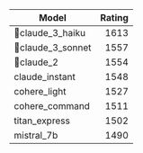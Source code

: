 | Model                          |  Rating |
| ------------------------------ | ------: |
| 🥇claude_3_haiku               | 1613    |
| 🥈claude_3_sonnet              | 1557    |
| 🥉claude_2                     | 1554    |
| claude_instant                 |  1548   |
| cohere_light                   | 1527    |
| cohere_command                 | 1511    |
| titan_express                  | 1502    |
| mistral_7b                     | 1490    |

